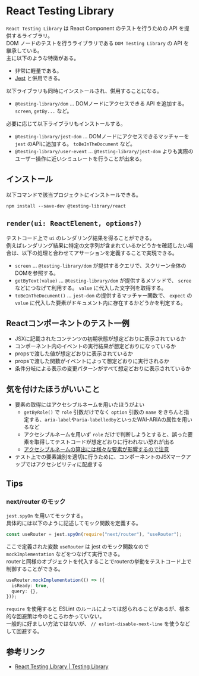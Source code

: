 # React Testing Library

`React Testing Library` は React Component のテストを行うための API を提供するライブラリ。  
DOM ノードのテストを行うライブラリである `DOM Testing Library` の API を継承している。  
主に以下のような特徴がある。

- 非常に軽量である。
- [Jest](https://jestjs.io/ja/) と併用できる。

以下ライブラリも同時にインストールされ、併用することになる。

- `@testing-library/dom` ... DOMノードにアクセスできる API を追加する。 `screen`, `getBy...` など。

必要に応じて以下ライブラリもインストールする。

- `@testing-library/jest-dom` ... DOMノードにアクセスできるマッチャーを `jest` のAPIに追加する。 `toBeInTheDocument` など。
- `@testing-library/user-event` ... `@testing-library/jest-dom` よりも実際のユーザー操作に近いシミュレートを行うことが出来る。

## インストール

以下コマンドで該当プロジェクトにインストールできる。

```shell
npm install --save-dev @testing-library/react
```

## `render(ui: ReactElement, options?)`

テストコード上で `ui` のレンダリング結果を得ることができる。  
例えばレンダリング結果に特定の文字列が含まれているかどうかを確認したい場合は、以下の処理と合わせてアサーションを定義することで実現できる。

- `screen` ... `@testing-library/dom` が提供するクエリで、スクリーン全体のDOMを参照する。
- `getByText(value)` ... `@testing-library/dom` が提供するメソッドで、 `scree` などにつなげて利用する。 `value` に代入した文字列を取得する。
- `toBeInTheDocument()` ... `jest-dom` の提供するマッチャー関数で、 `expect` の `value` に代入した要素がドキュメント内に存在するかどうかを判定する。

## Reactコンポーネントのテスト一例

- JSXに記載されたコンテンツの初期状態が想定どおりに表示されているか
- コンポーネント内のイベントの実行結果が想定どおりになっているか
- propsで渡した値が想定どおりに表示されているか
- propsで渡した関数がイベントによって想定どおりに実行されるか
- 条件分岐による表示の変更パターンがすべて想定どおりに表示されているか

## 気を付けたほうがいいこと

- 要素の取得にはアクセシブルネームを用いたほうがよい
  - `getByRole()` で `role` 引数だけでなく `option` 引数の `name` をきちんと指定する、`aria-label`や`aria-labelledby`といったWAI-ARIAの属性を用いるなど
  - アクセシブルネームを用いず `role` だけで判断しようとすると、誤った要素を取得してテストコードが想定どおりに行われない恐れが出る
  - [アクセシブルネームの算出には様々な要素が影響するので注意](https://www.w3.org/TR/accname-1.2/)
- テスト上での要素識別を適切に行うために、コンポーネントのJSXマークアップではアクセシビリティに配慮する

## Tips

### next/router のモック

`jest.spyOn` を用いてモックする。  
具体的には以下のように記述してモック関数を定義する。

```TypeScript
const useRouter = jest.spyOn(require("next/router"), "useRouter");
```

ここで定義された変数 `useRouter` は jest のモック関数なので `mockImplementation` などをつなげて実行できる。  
routerと同様のオブジェクトを代入することでrouterの挙動をテストコード上で制御することができる。

```TypeScript
useRouter.mockImplementation(() => ({
  isReady: true,
  query: {},
}));
```

`require` を使用すると ESLint のルールによっては怒られることがあるが、根本的な回避策は今のところわかっていない。  
一般的に好ましい方法ではないが、 `// eslint-disable-next-line` を使うなどして回避する。

## 参考リンク

- [React Testing Library | Testing Library](https://testing-library.com/docs/react-testing-library/intro/)
